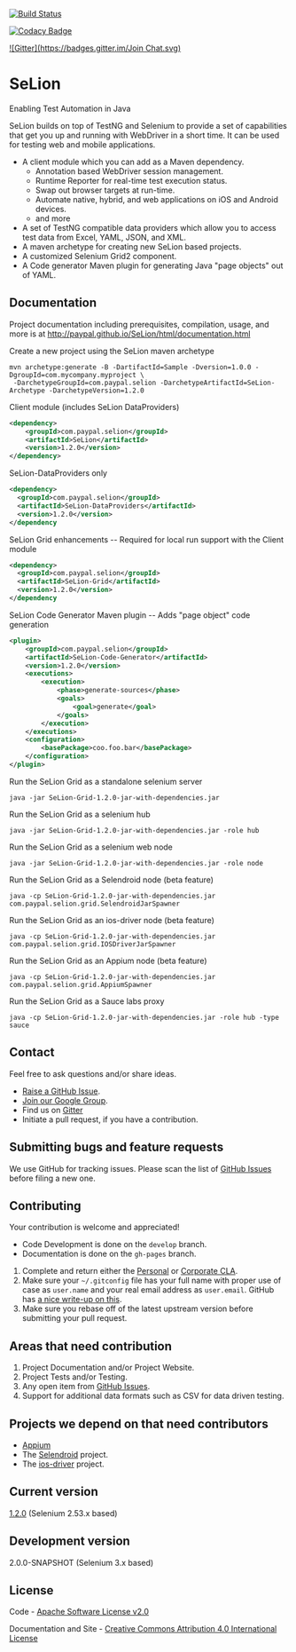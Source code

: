 [![Build Status](https://travis-ci.org/paypal/SeLion.svg?branch=develop)](https://travis-ci.org/paypal/SeLion)

[![Codacy Badge](https://api.codacy.com/project/badge/grade/a885c7bf48794b27aa72dfe8e85ee22b)](https://www.codacy.com/app/SeLion/paypal-SeLion)

[![Gitter](https://badges.gitter.im/Join Chat.svg)](https://gitter.im/paypal/SeLion?utm_source=badge&utm_medium=badge&utm_campaign=pr-badge&utm_content=badge)



SeLion
=======
Enabling Test Automation in Java

SeLion builds on top of TestNG and Selenium to provide a set of capabilities that get you up and running with WebDriver in a short time. It can be used for testing web and mobile applications.

- A client module which you can add as a Maven dependency.
  - Annotation based WebDriver session management.
  - Runtime Reporter for real-time test execution status.
  - Swap out browser targets at run-time.
  - Automate native, hybrid, and web applications on iOS and Android devices.
  - and more
- A set of TestNG compatible data providers which allow you to access test data from
  Excel, YAML, JSON, and XML.
- A maven archetype for creating new SeLion based projects.
- A customized Selenium Grid2 component.
- A Code generator Maven plugin for generating Java "page objects" out of YAML.

Documentation
-------------
Project documentation including prerequisites, compilation, usage, and more is at http://paypal.github.io/SeLion/html/documentation.html

Create a new project using the SeLion maven archetype
```
mvn archetype:generate -B -DartifactId=Sample -Dversion=1.0.0 -DgroupId=com.mycompany.myproject \
 -DarchetypeGroupId=com.paypal.selion -DarchetypeArtifactId=SeLion-Archetype -DarchetypeVersion=1.2.0
```

Client module (includes SeLion DataProviders)
```xml
<dependency>
    <groupId>com.paypal.selion</groupId>
    <artifactId>SeLion</artifactId>
    <version>1.2.0</version>
</dependency>
```

SeLion-DataProviders only
```xml
<dependency>
  <groupId>com.paypal.selion</groupId>
  <artifactId>SeLion-DataProviders</artifactId>
  <version>1.2.0</version>
</dependency
```

SeLion Grid enhancements -- Required for local run support with the Client module
```xml
<dependency>
  <groupId>com.paypal.selion</groupId>
  <artifactId>SeLion-Grid</artifactId>
  <version>1.2.0</version>
</dependency
```

SeLion Code Generator Maven plugin -- Adds "page object" code generation
```xml
<plugin>
    <groupId>com.paypal.selion</groupId>
    <artifactId>SeLion-Code-Generator</artifactId>
    <version>1.2.0</version>
    <executions>
        <execution>
            <phase>generate-sources</phase>
            <goals>
                <goal>generate</goal>
            </goals>
        </execution>
    </executions>
    <configuration>
        <basePackage>coo.foo.bar</basePackage>
    </configuration>
</plugin>
```

Run the SeLion Grid as a standalone selenium server
```
java -jar SeLion-Grid-1.2.0-jar-with-dependencies.jar
```
Run the SeLion Grid as a selenium hub
```
java -jar SeLion-Grid-1.2.0-jar-with-dependencies.jar -role hub
```
Run the SeLion Grid as a selenium web node
```
java -jar SeLion-Grid-1.2.0-jar-with-dependencies.jar -role node
```
Run the SeLion Grid as a Selendroid node (beta feature)
```
java -cp SeLion-Grid-1.2.0-jar-with-dependencies.jar com.paypal.selion.grid.SelendroidJarSpawner
```
Run the SeLion Grid as an ios-driver node (beta feature)
```
java -cp SeLion-Grid-1.2.0-jar-with-dependencies.jar com.paypal.selion.grid.IOSDriverJarSpawner
```
Run the SeLion Grid as an Appium node (beta feature)
```
java -cp SeLion-Grid-1.2.0-jar-with-dependencies.jar com.paypal.selion.grid.AppiumSpawner
```
Run the SeLion Grid as a Sauce labs proxy
```
java -cp SeLion-Grid-1.2.0-jar-with-dependencies.jar -role hub -type sauce
```

Contact
-------
Feel free to ask questions and/or share ideas.

- [Raise a GitHub Issue](https://github.com/paypal/SeLion/issues).
- [Join our Google Group](https://groups.google.com/forum/#!forum/selion).
- Find us on [Gitter](https://gitter.im/paypal/SeLion)
- Initiate a pull request, if you have a contribution.

Submitting bugs and feature requests
------------------------------------
We use GitHub for tracking issues. Please scan the list of [GitHub Issues](https://github.com/paypal/SeLion/issues) before filing a new one.

Contributing
-------------
Your contribution is welcome and appreciated!

- Code Development is done on the <code>develop</code> branch.
- Documentation is done on the <code>gh-pages</code> branch.

1. Complete and return either the [Personal](https://docs.google.com/forms/d/1wKMEHtrkxj0BU0W_3m0pEPVsoVJxj2yygC91YoIuX3I/viewform) or [Corporate CLA](https://docs.google.com/forms/d/1nw0gefZNgBHaMfC-YaDKnHUPnI7vqcUMsrQgjjt8Q8A/viewform).
2. Make sure your <code>~/.gitconfig</code> file has your full name with proper use of case as <code>user.name</code> and your real email address as <code>user.email</code>. GitHub has [a nice write-up on this](https://help.github.com/articles/setting-your-username-in-git).
3. Make sure you rebase off of the latest upstream version before submitting your pull request.

Areas that need contribution
-----------------------------
1. Project Documentation and/or Project Website.
2. Project Tests and/or Testing.
3. Any open item from [GitHub Issues](https://github.com/paypal/SeLion/issues).
4. Support for additional data formats such as CSV for data driven testing.

Projects we depend on that need contributors
---------------------------------------------
- [Appium](http://appium.io/)
- The [Selendroid](http://selendroid.io/) project.
- The [ios-driver](https://ios-driver.github.io/ios-driver/) project.

Current version
---------------
[1.2.0](http://search.maven.org/#search%7Cga%7C1%7Cselion) (Selenium 2.53.x based)

Development version
-------------------
2.0.0-SNAPSHOT (Selenium 3.x based)

License
-----------
Code - [Apache Software License v2.0](http://www.apache.org/licenses/LICENSE-2.0)

Documentation and Site - [Creative Commons Attribution 4.0 International License](http://creativecommons.org/licenses/by/4.0/deed.en_US)
